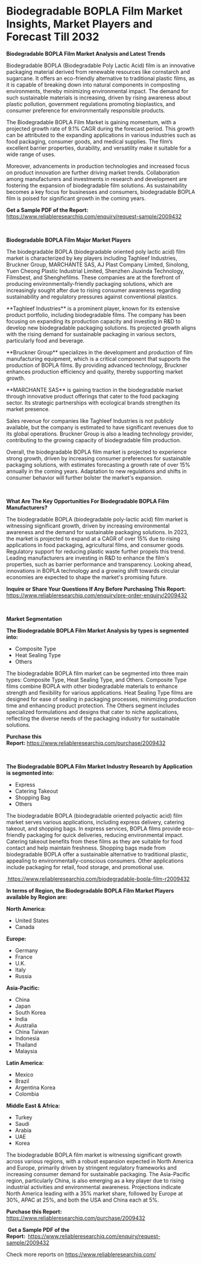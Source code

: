<p><h1>Biodegradable BOPLA Film Market Insights, Market Players and Forecast Till 2032</h1></p><p><strong>Biodegradable BOPLA Film Market Analysis and Latest Trends</strong></p>
<p><p>Biodegradable BOPLA (Biodegradable Poly Lactic Acid) film is an innovative packaging material derived from renewable resources like cornstarch and sugarcane. It offers an eco-friendly alternative to traditional plastic films, as it is capable of breaking down into natural components in composting environments, thereby minimizing environmental impact. The demand for such sustainable materials is increasing, driven by rising awareness about plastic pollution, government regulations promoting bioplastics, and consumer preference for environmentally responsible products.</p><p>The Biodegradable BOPLA Film Market is gaining momentum, with a projected growth rate of 9.1% CAGR during the forecast period. This growth can be attributed to the expanding applications in various industries such as food packaging, consumer goods, and medical supplies. The film’s excellent barrier properties, durability, and versatility make it suitable for a wide range of uses. </p><p>Moreover, advancements in production technologies and increased focus on product innovation are further driving market trends. Collaboration among manufacturers and investments in research and development are fostering the expansion of biodegradable film solutions. As sustainability becomes a key focus for businesses and consumers, biodegradable BOPLA film is poised for significant growth in the coming years.</p></p>
<p><strong>Get a Sample PDF of the Report:&nbsp;</strong> <a href="https://www.reliableresearchiq.com/enquiry/request-sample/2009432?utm_campaign=2299&utm_medium=2&utm_source=Github&utm_content=ia&utm_term=04042025&utm_id=biodegradable-bopla-film">https://www.reliableresearchiq.com/enquiry/request-sample/2009432</a></p>
<p>&nbsp;</p>
<p><strong>Biodegradable BOPLA Film Major Market Players</strong></p>
<p><p>The biodegradable BOPLA (biodegradable oriented poly lactic acid) film market is characterized by key players including Taghleef Industries, Bruckner Group, MARCHANTE SAS, AJ Plast Company Limited, Sinolong, Yuen Cheong Plastic Industrial Limited, Shenzhen Jiuxinda Technology, Filmsbest, and Shenghefilms. These companies are at the forefront of producing environmentally-friendly packaging solutions, which are increasingly sought after due to rising consumer awareness regarding sustainability and regulatory pressures against conventional plastics.</p><p>**Taghleef Industries** is a prominent player, known for its extensive product portfolio, including biodegradable films. The company has been focusing on expanding its production capacity and investing in R&D to develop new biodegradable packaging solutions. Its projected growth aligns with the rising demand for sustainable packaging in various sectors, particularly food and beverage.</p><p>**Bruckner Group** specializes in the development and production of film manufacturing equipment, which is a critical component that supports the production of BOPLA films. By providing advanced technology, Bruckner enhances production efficiency and quality, thereby supporting market growth.</p><p>**MARCHANTE SAS** is gaining traction in the biodegradable market through innovative product offerings that cater to the food packaging sector. Its strategic partnerships with ecological brands strengthen its market presence.</p><p>Sales revenue for companies like Taghleef Industries is not publicly available, but the company is estimated to have significant revenues due to its global operations. Bruckner Group is also a leading technology provider, contributing to the growing capacity of biodegradable film production.</p><p>Overall, the biodegradable BOPLA film market is projected to experience strong growth, driven by increasing consumer preferences for sustainable packaging solutions, with estimates forecasting a growth rate of over 15% annually in the coming years. Adaptation to new regulations and shifts in consumer behavior will further bolster the market's expansion.</p></p>
<p>&nbsp;</p>
<p><strong>What Are The Key Opportunities For Biodegradable BOPLA Film Manufacturers?</strong></p>
<p><p>The biodegradable BOPLA (biodegradable poly-lactic acid) film market is witnessing significant growth, driven by increasing environmental awareness and the demand for sustainable packaging solutions. In 2023, the market is projected to expand at a CAGR of over 15% due to rising applications in food packaging, agricultural films, and consumer goods. Regulatory support for reducing plastic waste further propels this trend. Leading manufacturers are investing in R&D to enhance the film's properties, such as barrier performance and transparency. Looking ahead, innovations in BOPLA technology and a growing shift towards circular economies are expected to shape the market's promising future.</p></p>
<p><strong>Inquire or Share Your Questions If Any Before Purchasing This Report:</strong> <a href="https://www.reliableresearchiq.com/enquiry/pre-order-enquiry/2009432?utm_campaign=2299&utm_medium=2&utm_source=Github&utm_content=ia&utm_term=04042025&utm_id=biodegradable-bopla-film">https://www.reliableresearchiq.com/enquiry/pre-order-enquiry/2009432</a></p>
<p>&nbsp;</p>
<p><strong>Market Segmentation</strong></p>
<p><strong>The Biodegradable BOPLA Film Market Analysis by types is segmented into:</strong></p>
<p><ul><li>Composite Type</li><li>Heat Sealing Type</li><li>Others</li></ul></p>
<p><p>The biodegradable BOPLA film market can be segmented into three main types: Composite Type, Heat Sealing Type, and Others. Composite Type films combine BOPLA with other biodegradable materials to enhance strength and flexibility for various applications. Heat Sealing Type films are designed for ease of sealing in packaging processes, minimizing production time and enhancing product protection. The Others segment includes specialized formulations and designs that cater to niche applications, reflecting the diverse needs of the packaging industry for sustainable solutions.</p></p>
<p><strong>Purchase this Report:&nbsp;</strong><a href="https://www.reliableresearchiq.com/purchase/2009432?utm_campaign=2299&utm_medium=2&utm_source=Github&utm_content=ia&utm_term=04042025&utm_id=biodegradable-bopla-film">https://www.reliableresearchiq.com/purchase/2009432</a></p>
<p>&nbsp;</p>
<p><strong>The Biodegradable BOPLA Film Market Industry Research by Application is segmented into:</strong></p>
<p><ul><li>Express</li><li>Catering Takeout</li><li>Shopping Bag</li><li>Others</li></ul></p>
<p><p>The biodegradable BOPLA (biodegradable oriented polyactic acid) film market serves various applications, including express delivery, catering takeout, and shopping bags. In express services, BOPLA films provide eco-friendly packaging for quick deliveries, reducing environmental impact. Catering takeout benefits from these films as they are suitable for food contact and help maintain freshness. Shopping bags made from biodegradable BOPLA offer a sustainable alternative to traditional plastic, appealing to environmentally-conscious consumers. Other applications include packaging for retail, food storage, and promotional use.</p></p>
<p><a href="https://www.reliableresearchiq.com/biodegradable-bopla-film-r2009432?utm_campaign=2299&utm_medium=2&utm_source=Github&utm_content=ia&utm_term=04042025&utm_id=biodegradable-bopla-film">&nbsp;https://www.reliableresearchiq.com/biodegradable-bopla-film-r2009432</a></p>
<p><strong>In terms of Region, the Biodegradable BOPLA Film Market Players available by Region are:</strong></p>
<p>
    <p> <strong> North America: </strong>
        <ul>
            <li>United States</li>
            <li>Canada</li>
        </ul>
        </p> 
    <p> <strong> Europe: </strong>
        <ul>
            <li>Germany</li>
            <li>France</li>
            <li>U.K.</li>
            <li>Italy</li>
            <li>Russia</li>
        </ul>
        </p> 
    <p> <strong> Asia-Pacific: </strong>
        <ul>
            <li>China</li>
            <li>Japan</li>
            <li>South Korea</li>
            <li>India</li>
            <li>Australia</li>
            <li>China Taiwan</li>
            <li>Indonesia</li>
            <li>Thailand</li>
            <li>Malaysia</li>
        </ul>
        </p> 
    <p> <strong> Latin America: </strong>
        <ul>
            <li>Mexico</li>
            <li>Brazil</li>
            <li>Argentina Korea</li>
            <li>Colombia</li>
        </ul>
        </p> 
    <p> <strong> Middle East & Africa: </strong>
        <ul>
            <li>Turkey</li>
            <li>Saudi</li>
            <li>Arabia</li>
            <li>UAE</li>
            <li>Korea</li>
        </ul>
    </p>
    </p>
<p><p>The biodegradable BOPLA film market is witnessing significant growth across various regions, with a robust expansion expected in North America and Europe, primarily driven by stringent regulatory frameworks and increasing consumer demand for sustainable packaging. The Asia-Pacific region, particularly China, is also emerging as a key player due to rising industrial activities and environmental awareness. Projections indicate North America leading with a 35% market share, followed by Europe at 30%, APAC at 25%, and both the USA and China each at 5%.</p></p>
<p><strong>Purchase this Report: </strong><a href="https://www.reliableresearchiq.com/purchase/2009432?utm_campaign=2299&utm_medium=2&utm_source=Github&utm_content=ia&utm_term=04042025&utm_id=biodegradable-bopla-film">https://www.reliableresearchiq.com/purchase/2009432</a></p>
<p>&nbsp;<strong>Get a Sample PDF of the Report:&nbsp;&nbsp;</strong><a href="https://www.reliableresearchiq.com/enquiry/request-sample/2009432?utm_campaign=2299&utm_medium=2&utm_source=Github&utm_content=ia&utm_term=04042025&utm_id=biodegradable-bopla-film">https://www.reliableresearchiq.com/enquiry/request-sample/2009432</a></p>
<p><strong></strong></p>
<p>Check more reports on <a href="https://www.reliableresearchiq.com/?utm_campaign=2299&utm_medium=2&utm_source=Github&utm_content=ia&utm_term=04042025&utm_id=biodegradable-bopla-film">https://www.reliableresearchiq.com/</a></p>